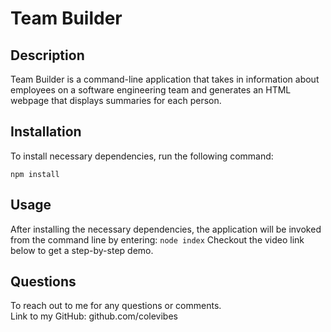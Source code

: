 # Team Builder

## Description
Team Builder is a command-line application that takes in information about employees on a software engineering team and generates an HTML webpage that displays summaries for each person. 
  
## Installation
To install necessary dependencies, run the following command: 
```
npm install
```

## Usage
After installing the necessary dependencies, the application will be invoked from the command line by entering: `node index`
Checkout the video link below to get a step-by-step demo. <br />

## Questions
To reach out to me for any questions or comments. <br/>
Link to my GitHub: github.com/colevibes